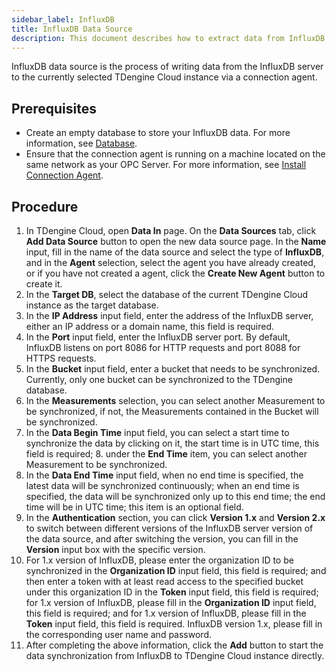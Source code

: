 ```yaml
---
sidebar_label: InfluxDB
title: InfluxDB Data Source
description: This document describes how to extract data from InfluxDB into TDengine Cloud instance.
---
```

InfluxDB data source is the process of writing data from the InfluxDB server to the currently selected TDengine Cloud instance via a connection agent.

## Prerequisites

- Create an empty database to store your InfluxDB data. For more information, see [Database](../../../programming/model/#create-database).
- Ensure that the connection agent is running on a machine located on the same network as your OPC Server. For more information, see [Install Connection Agent](../install-agent/).

## Procedure

1. In TDengine Cloud, open **Data In** page. On the **Data Sources** tab, click **Add Data Source** button to open the new data source page. In the **Name** input, fill in the name of the data source and select the type of **InfluxDB**, and in the **Agent** selection, select the agent you have already created, or if you have not created a agent, click the **Create New Agent** button to create it.
2. In the **Target DB**, select the database of the current TDengine Cloud instance as the target database.
3. In the **IP Address** input field, enter the address of the InfluxDB server, either an IP address or a domain name, this field is required.
4. In the **Port** input field, enter the InfluxDB server port. By default, InfluxDB listens on port 8086 for HTTP requests and port 8088 for HTTPS requests.
5. In the **Bucket** input field, enter a bucket that needs to be synchronized. Currently, only one bucket can be synchronized to the TDengine database.
6. In the **Measurements** selection, you can select another Measurement to be synchronized, if not, the Measurements contained in the Bucket will be synchronized.
7. In the **Data Begin Time** input field, you can select a start time to synchronize the data by clicking on it, the start time is in UTC time, this field is required; 8. under the **End Time** item, you can select another Measurement to be synchronized.
8. In the **Data End Time** input field, when no end time is specified, the latest data will be synchronized continuously; when an end time is specified, the data will be synchronized only up to this end time; the end time will be in UTC time; this item is an optional field.
9. In the **Authentication** section, you can click **Version 1.x** and **Version 2.x** to switch between different versions of the InfluxDB server version of the data source, and after switching the version, you can fill in the **Version** input box with the specific version.
10. For 1.x version of InfluxDB, please enter the organization ID to be synchronized in the **Organization ID** input field, this field is required; and then enter a token with at least read access to the specified bucket under this organization ID in the **Token** input field, this field is required; for 1.x version of InfluxDB, please fill in the **Organization ID** input field, this field is required; and for 1.x version of InfluxDB, please fill in the **Token** input field, this field is required. InfluxDB version 1.x, please fill in the corresponding user name and password.
11. After completing the above information, click the **Add** button to start the data synchronization from InfluxDB to TDengine Cloud instance directly.
